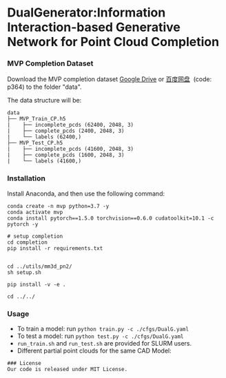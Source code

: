 # DualGenerator:Information Interaction-based Generative Network for Point Cloud Completion


### MVP Completion Dataset
<!-- Download the MVP completion dataset by the following commands:
```
cd data; sh download_data.sh
``` -->
Download the MVP completion dataset [Google Drive](https://drive.google.com/drive/folders/1XxZ4M_dOB3_OG1J6PnpNvrGTie5X9Vk_) or [百度网盘](https://pan.baidu.com/s/18pli79KSGGsWQ8FPiSW9qg)&nbsp;&nbsp;(code: p364) to the folder "data".

The data structure will be:
```
data
├── MVP_Train_CP.h5
|    ├── incomplete_pcds (62400, 2048, 3)
|    ├── complete_pcds (2400, 2048, 3)
|    └── labels (62400,)
├── MVP_Test_CP.h5
|    ├── incomplete_pcds (41600, 2048, 3)
|    ├── complete_pcds (1600, 2048, 3)
|    └── labels (41600,)
```
### Installation
Install Anaconda, and then use the following command:
```
conda create -n mvp python=3.7 -y
conda activate mvp
conda install pytorch==1.5.0 torchvision==0.6.0 cudatoolkit=10.1 -c pytorch -y

# setup completion
cd completion
pip install -r requirements.txt


cd ../utils/mm3d_pn2/
sh setup.sh

pip install -v -e . 

cd ../../
```
### Usage
+ To train a model: run `python train.py -c ./cfgs/DualG.yaml`
+ To test a model: run `python test.py -c ./cfgs/DualG.yaml`
+ `run_train.sh` and `run_test.sh` are provided for SLURM users. 
+ Different partial point clouds for the same CAD Model:
```
### License
Our code is released under MIT License.


